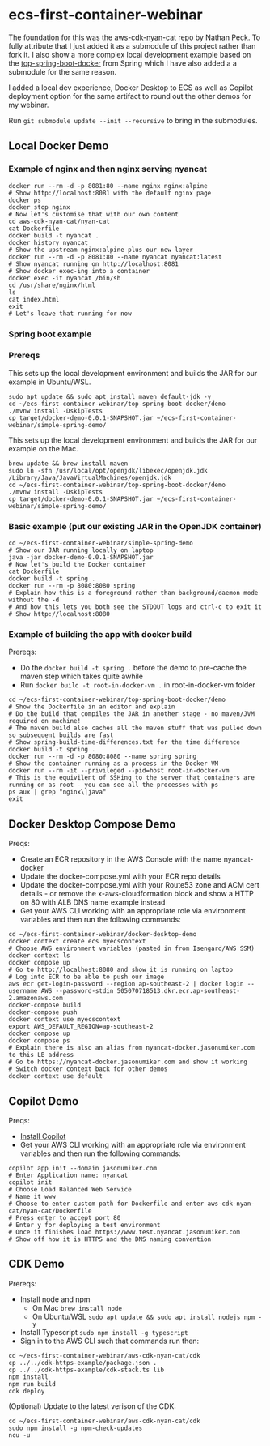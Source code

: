 # ecs-first-container-webinar

The foundation for this was the [aws-cdk-nyan-cat](https://github.com/nathanpeck/aws-cdk-nyan-cat) repo by Nathan Peck. To fully attribute that I just added it as a submodule of this project rather than fork it. I also show a more complex local development example based on the [top-spring-boot-docker](https://github.com/spring-guides/top-spring-boot-docker) from Spring which I have also added a a submodule for the same reason.

I added a local dev experience, Docker Desktop to ECS as well as Copilot deployment option for the same artifact to round out the other demos for my webinar.

Run `git submodule update --init --recursive` to bring in the submodules.

## Local Docker Demo

### Example of nginx and then nginx serving nyancat

```
docker run --rm -d -p 8081:80 --name nginx nginx:alpine
# Show http://localhost:8081 with the default nginx page
docker ps
docker stop nginx
# Now let's customise that with our own content
cd aws-cdk-nyan-cat/nyan-cat
cat Dockerfile
docker build -t nyancat .
docker history nyancat
# Show the upstream nginx:alpine plus our new layer
docker run --rm -d -p 8081:80 --name nyancat nyancat:latest
# Show nyancat running on http://localhost:8081
# Show docker exec-ing into a container
docker exec -it nyancat /bin/sh
cd /usr/share/nginx/html
ls
cat index.html
exit
# Let's leave that running for now
```

### Spring boot example

### Prereqs
This sets up the local development environment and builds the JAR for our example in Ubuntu/WSL.

```
sudo apt update && sudo apt install maven default-jdk -y
cd ~/ecs-first-container-webinar/top-spring-boot-docker/demo
./mvnw install -DskipTests
cp target/docker-demo-0.0.1-SNAPSHOT.jar ~/ecs-first-container-webinar/simple-spring-demo/
```

This sets up the local development environment and builds the JAR for our example on the Mac.

```
brew update && brew install maven
sudo ln -sfn /usr/local/opt/openjdk/libexec/openjdk.jdk /Library/Java/JavaVirtualMachines/openjdk.jdk
cd ~/ecs-first-container-webinar/top-spring-boot-docker/demo
./mvnw install -DskipTests
cp target/docker-demo-0.0.1-SNAPSHOT.jar ~/ecs-first-container-webinar/simple-spring-demo/
```

### Basic example (put our existing JAR in the OpenJDK container)

```
cd ~/ecs-first-container-webinar/simple-spring-demo
# Show our JAR running locally on laptop
java -jar docker-demo-0.0.1-SNAPSHOT.jar
# Now let's build the Docker container
cat Dockerfile
docker build -t spring .
docker run --rm -p 8080:8080 spring
# Explain how this is a foreground rather than background/daemon mode without the -d
# And how this lets you both see the STDOUT logs and ctrl-c to exit it
# Show http://localhost:8080
```

### Example of building the app with docker build

Prereqs:
* Do the `docker build -t spring .` before the demo to pre-cache the maven step which takes quite awhile
* Run `docker build -t root-in-docker-vm .` in root-in-docker-vm folder

```
cd ~/ecs-first-container-webinar/top-spring-boot-docker/demo
# Show the Dockerfile in an editor and explain
# Do the build that compiles the JAR in another stage - no maven/JVM required on machine!
# The maven build also caches all the maven stuff that was pulled down so subsequent builds are fast
# Show spring-build-time-differences.txt for the time difference
docker build -t spring .
docker run --rm -d -p 8080:8080 --name spring spring
# Show the container running as a process in the Docker VM
docker run --rm -it --privileged --pid=host root-in-docker-vm
# This is the equivilent of SSHing to the server that containers are running on as root - you can see all the processes with ps
ps aux | grep "nginx\|java"
exit
```

## Docker Desktop Compose Demo

Preqs:
* Create an ECR repository in the AWS Console with the name nyancat-docker
* Update the docker-compose.yml with your ECR repo details
* Update the docker-compose.yml with your Route53 zone and ACM cert details - or remove the x-aws-cloudformation block and show a HTTP on 80 with ALB DNS name example instead
* Get your AWS CLI working with an appropriate role via environment variables and then run the following commands:

```
cd ~/ecs-first-container-webinar/docker-desktop-demo
docker context create ecs myecscontext
# Choose AWS environment variables (pasted in from Isengard/AWS SSM)
docker context ls
docker compose up
# Go to http://localhost:8080 and show it is running on laptop
# Log into ECR to be able to push our image
aws ecr get-login-password --region ap-southeast-2 | docker login --username AWS --password-stdin 505070718513.dkr.ecr.ap-southeast-2.amazonaws.com
docker-compose build
docker-compose push
docker context use myecscontext
export AWS_DEFAULT_REGION=ap-southeast-2
docker compose up
docker compose ps
# Explain there is also an alias from nyancat-docker.jasonumiker.com to this LB address
# Go to https://nyancat-docker.jasonumiker.com and show it working
# Switch docker context back for other demos
docker context use default
```

## Copilot Demo

Preqs:
* [Install Copilot](https://aws.github.io/copilot-cli/docs/overview/#installing)
* Get your AWS CLI working with an appropriate role via environment variables and then run the following commands:

```
copilot app init --domain jasonumiker.com
# Enter Application name: nyancat
copilot init
# Choose Load Balanced Web Service
# Name it www
# Choose to enter custom path for Dockerfile and enter aws-cdk-nyan-cat/nyan-cat/Dockerfile
# Press enter to accept port 80
# Enter y for deploying a test environment
# Once it finishes load https://www.test.nyancat.jasonumiker.com
# Show off how it is HTTPS and the DNS naming convention
```

## CDK Demo

Prereqs:
* Install node and npm
    * On Mac `brew install node`
    * On Ubuntu/WSL `sudo apt update && sudo apt install nodejs npm -y`
* Install Typescript `sudo npm install -g typescript`
* Sign in to the AWS CLI such that commands run then:

```
cd ~/ecs-first-container-webinar/aws-cdk-nyan-cat/cdk
cp ../../cdk-https-example/package.json .
cp ../../cdk-https-example/cdk-stack.ts lib
npm install
npm run build
cdk deploy
```

(Optional) Update to the latest verison of the CDK:
```
cd ~/ecs-first-container-webinar/aws-cdk-nyan-cat/cdk
sudo npm install -g npm-check-updates
ncu -u
```
